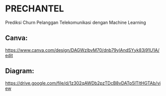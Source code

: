 # PRECHANTEL
Prediksi Churn Pelanggan Telekomunikasi dengan Machine Learning

## Canva:
https://www.canva.com/design/DAGWzlbvM70/dnb79ylAndSYyk83j91U1A/edit

## Diagram:
https://drive.google.com/file/d/1z302qAWDb2pzTDcB8vDATp5ITltHGTAb/view
